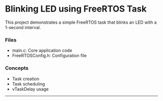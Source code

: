 # Blinking LED using FreeRTOS Task

This project demonstrates a simple FreeRTOS task that blinks an LED with a 1-second interval.

### Files
- main.c: Core application code
- FreeRTOSConfig.h: Configuration file

### Concepts
- Task creation
- Task scheduling
- vTaskDelay usage

---
